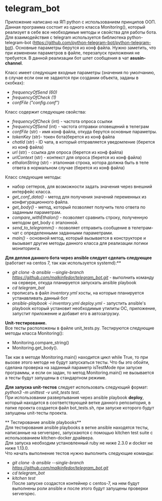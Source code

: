# telegram_bot

Приложение написано на ЯП python с использованием принципов ООП.
Данная программа состоит из одного класса Monitoring(), который реализует в себе все необходимые методы и свойства для работы бота. Для взаимодействия с telegram используется библиотека python-telegram-bot (https://github.com/python-telegram-bot/python-telegram-bot).
Основные параметры берутся из конф файла. Нужно заметить, что при изменении параметров в файле, перезапуск приложения не требуется.
В данной реализации бот шлет сообщения в чат **asusin-channel**.

Класc имеет следующие входные параметры (значения по умолчанию, в случае если они не задаются при создании объекта,
заданы в скобках):


- *frequencyOfSend (60)*
- *frequencyOfCheck (1)*
- *confFile ("config.conf")*


Класс содержит следующие свойства:
- *frequencyOfCheck* (int) - частота опроса ссылки
- *frequencyOfSend* (int) - частота отправки оповещений в телеграм
- *confFile* (str) - имя конф файла, откуда берутся основные параметры.
- *tokenKey* (str)- токен бота(берется из конф файла
- *chatId* (str) - ID чата, в который отправляется уведомление (берется из конф файла)
- *url* (str) - ссылка для опроса (берется из конф файла)
- *urlContext* (str) - контекст для опроса (берется из конф файла)
- *ethalonString* (str) - эталонная строка, котора должна быть в теле ответа в нормальном случае (берется из конф файла)

Класс следующие методы:
- набор сеттеров, для возможности задать значения через внешний интерфейс класса.
- *get_conf_data()* - метод для получения значений переменных из конфигурационного файла.
- *get_body()* - метод, который позволяет получить тело ответа по заданным параметрам.
- *compare_withEthalon()* - позволяет сравнить строку, полученную методом get_body с эталонной.
- *send_to_telegramm()* - позволяет отправить сообщение в телетрам-чат с определенными заданными параметрами.
- *main()* - основной метод, который вызывается в конструкторе и вызывает другие методы данного класса для реализации логики мониторинга.


**Для деплоя данного бота через ansible следует сделать следующее** (работает на centos 7, так как используется systemd):**
- *git clone -b ansible  --single-branch https://github.com/malkinfedor/telegram_bot.git* - выполнить команду на сервере, откуда планируется запускать ansible playbook
- *cd telegram_bot*
- прописать в файл *inventory.yml* хосты, на которые планируется устанавливать данный бот
- *ansible-playbook -i inventory.yml  deploy.yml* - запустить ansible's playbook который установит необходимые утилиты ОС, приложение, запустит приложение и добавит его в автозагрузку.


**Unit-тестирование.**  
Все тесты расположены в файле unit_tests.py. Тестируются следующие методы класса Monitoring():
- Monitoring.compare_string()
- Monitoring.get_body().  


Так как в методе Monitoring.main() находится цикл while True, то при вызове этого методе не будут запускаться тесты. Что бы это обойти, сделана проверка на заданный параметр isTestMode при запуске программы, и если он задан, то метод Monitoring.main() не вызывается а тесты будут запущены в стандартном режиме.



**Для запуска unit-тестов** следует использовать следующий формат: *python3 -m unittest  -v unit_tests test*.    
При использовании развертывания через ansible playbook **deploy**, который находится в соответствующей ветке данного репозитория, в папке проекта создается файл bot_tests.sh, при запуске которого будут запущены unit-тесты проекта.

** Тестирование ansible playbooks**  
Для тестирования ansible playbooks в ветке ansible находятся тесты, написанные на serverspec, запускаются с помощью kitchen test suite с использованием kitchen-docker драйвера.  
Для запуска необходим установленный ruby не ниже 2.3.0 и docker не ниже 1.13.0.  
Что начать выполнение тестов нужно выполнить следующие команды:
- *git clone -b ansible  --single-branch https://github.com/malkinfedor/telegram_bot.git*
- *cd telegram_bot*
- *kitchen test*  
После запуске создастся контейнер с centos-7, на нем будут выполнены роли ansible и после этого будут запущены проверки serverspec.

